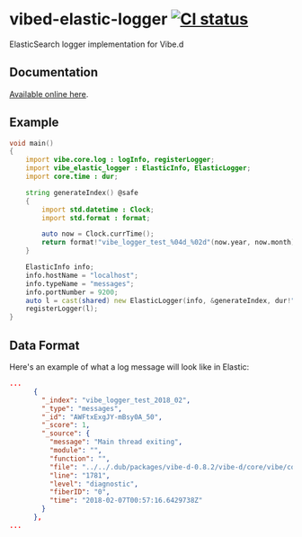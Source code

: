 # vibed-elastic-logger [![CI status](https://travis-ci.org/economicmodeling/vibed-elastic-logger.svg?branch=master)](https://travis-ci.org/economicmodeling/vibed-elastic-logger/)
ElasticSearch logger implementation for Vibe.d

## Documentation

[Available online here](https://economicmodeling.github.io/vibed-elastic-logger/).

## Example

```d
void main()
{
    import vibe.core.log : logInfo, registerLogger;
    import vibe_elastic_logger : ElasticInfo, ElasticLogger;
    import core.time : dur;

    string generateIndex() @safe
    {
        import std.datetime : Clock;
        import std.format : format;

        auto now = Clock.currTime();
        return format!"vibe_logger_test_%04d_%02d"(now.year, now.month);
    }

    ElasticInfo info;
    info.hostName = "localhost";
    info.typeName = "messages";
    info.portNumber = 9200;
    auto l = cast(shared) new ElasticLogger(info, &generateIndex, dur!"seconds"(5), 30);
    registerLogger(l);
}
```

## Data Format

Here's an example of what a log message will look like in Elastic:
```json
...
      {
        "_index": "vibe_logger_test_2018_02",
        "_type": "messages",
        "_id": "AWFtxExgJY-mBsy0A_50",
        "_score": 1,
        "_source": {
          "message": "Main thread exiting",
          "module": "",
          "function": "",
          "file": "../../.dub/packages/vibe-d-0.8.2/vibe-d/core/vibe/core/core.d",
          "line": "1781",
          "level": "diagnostic",
          "fiberID": "0",
          "time": "2018-02-07T00:57:16.6429738Z"
        }
      },
...
```
